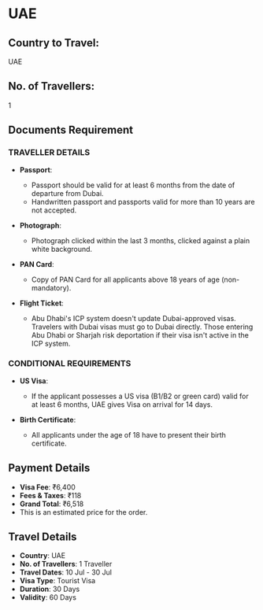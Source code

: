 # UAE

## Country to Travel:
UAE

## No. of Travellers:
1

## Documents Requirement

### TRAVELLER DETAILS

- **Passport**:
  - Passport should be valid for at least 6 months from the date of departure from Dubai.
  - Handwritten passport and passports valid for more than 10 years are not accepted.

- **Photograph**:
  - Photograph clicked within the last 3 months, clicked against a plain white background.

- **PAN Card**:
  - Copy of PAN Card for all applicants above 18 years of age (non-mandatory).

- **Flight Ticket**:
  - Abu Dhabi's ICP system doesn't update Dubai-approved visas. Travelers with Dubai visas must go to Dubai directly. Those entering Abu Dhabi or Sharjah risk deportation if their visa isn't active in the ICP system.

### CONDITIONAL REQUIREMENTS

- **US Visa**:
  - If the applicant possesses a US visa (B1/B2 or green card) valid for at least 6 months, UAE gives Visa on arrival for 14 days.

- **Birth Certificate**:
  - All applicants under the age of 18 have to present their birth certificate.

## Payment Details

- **Visa Fee**: ₹6,400
- **Fees & Taxes**: ₹118
- **Grand Total**: ₹6,518
- This is an estimated price for the order.

## Travel Details

- **Country**: UAE
- **No. of Travellers**: 1 Traveller
- **Travel Dates**: 10 Jul - 30 Jul
- **Visa Type**: Tourist Visa
- **Duration**: 30 Days
- **Validity**: 60 Days
